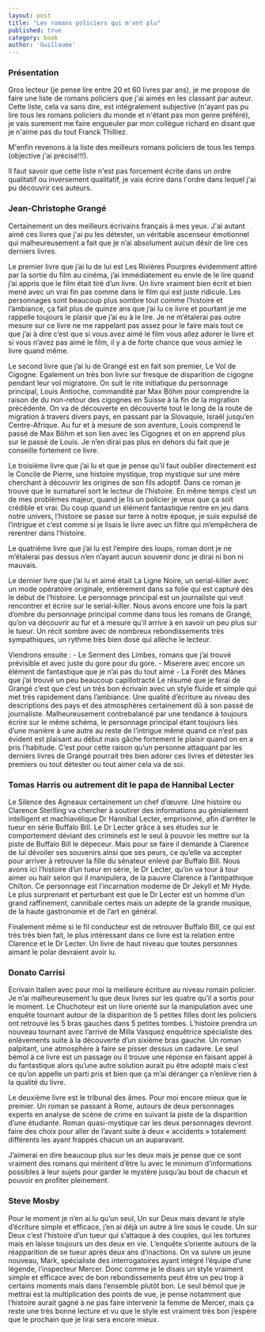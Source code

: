 ```yaml
---
layout: post
title: "Les romans policiers qui m'ont plu"
published: true
category: book
author: 'Guillaume'
---
```


### Présentation

Gros lecteur (je pense lire entre 20 et 60 livres par ans), je me propose de faire une liste de romans policiers que j'ai aimés en les classant par auteur. Cette liste, cela va sans dire, est intégralement subjective (n'ayant pas pu lire tous les romans policiers du monde et n'étant pas mon genre préféré), je vais surement me faire engueuler par mon collègue richard en disant que je n'aime pas du tout Franck Thilliez.

M'enfin revenons à la liste des meilleurs romans policiers de tous les temps (objective j'ai précisé!!!).

Il faut savoir que cette liste n'est pas forcement écrite dans un ordre qualitatif ou inversement qualitatif, je vais écrire dans l'ordre dans lequel j'ai pu découvrir ces auteurs.


### Jean-Christophe Grangé


Certainement un des meilleurs écrivains français à mes yeux. J'ai autant aimé ces livres que j'ai pu les détester, un véritable ascenseur émotionnel qui malheureusement a fait que je n’ai absolument aucun désir de lire ces derniers livres.

Le premier livre que j’ai lu de lui est Les Rivières Pourpres évidemment attiré par la sortie du film au cinéma, j’ai immédiatement eu envie de le lire quand j’ai appris que le film était tiré d’un livre.
Un livre vraiment bien écrit et bien mené avec un vrai fin pas comme dans le film qui est juste ridicule. Les personnages sont beaucoup plus sombre tout comme l’histoire et l’ambiance, ça fait plus de quinze ans que j’ai lu ce livre et pourtant je me rappelle toujours le plaisir que j’ai eu à le lire.
Je ne m’étalerai pas outre mesure sur ce livre ne me rappelant pas assez pour le faire mais tout ce que j’ai à dire c’est que si vous avez aimé le film vous allez adorer le livre et si vous n’avez pas aimé le film, il y a de forte chance que vous aimiez le livre quand même.

Le second livre que j’ai lu de Grangé est en fait son premier, Le Vol de Cigogne. Egalement un très bon livre sur fresque de disparition de cigogne pendant leur vol migratoire. On suit le rite initiatique du personnage principal, Louis Antioche, commandité par Max Böhm pour comprendre la raison de du non-retour des cigognes en Suisse à la fin de la migration précédente. On va de découverte en découverte tout le long de la route de migration à travers divers pays, en passant par la Slovaquie, Israël jusqu’en Centre-Afrique. Au fur et à mesure de son aventure, Louis comprend le passé de Max Böhm et son lien avec les Cigognes et on en apprend plus sur le passé de Louis.
 Je n’en dirai pas plus en dehors du fait que je conseille fortement ce livre.

Le troisième livre que j’ai lu et que je pense qu’il faut oublier directement est le Concile de Pierre, une histoire mystique, trop mystique sur une mère cherchant à découvrir les origines de son fils adoptif. Dans ce roman je trouve que le surnaturel sort le lecteur de l’histoire. En même temps c’est un de mes problèmes majeur, quand je lis un policier je veux que ça soit crédible et vrai. Du coup quand un élément fantastique rentre en jeu dans notre univers, l’histoire se passe sur terre à notre époque, je suis expulsé de l’intrigue et c’est comme si je lisais le livre avec un filtre qui m’empêchera de rerentrer dans l’histoire.

Le quatrième livre que j’ai lu est l’empire des loups, roman dont je ne m’étalerai pas dessus n’en n’ayant aucun souvenir donc je dirai ni bon ni mauvais.

Le dernier livre que j’ai lu et aimé était La Ligne Noire, un serial-killer avec un mode opératoire originale, entièrement dans sa folie qui est capturé dès le début de l’histoire. Le personnage principal est un journaliste qui veut rencontrer et écrire sur le serial-killer. Nous avons encore une fois la part d’ombre du personnage principal comme dans tous les romans de Grangé, qu’on va découvrir au fur et à mesure qu’il arrive à en savoir un peu plus sur le tueur. Un récit sombre avec de nombreux rebondissements très sympathiques, un rythme très bien dosé qui allèche le lecteur.

Viendrons ensuite :
	- Le Serment des Limbes, romans que j’ai trouvé prévisible et avec juste du gore pour du gore.
	- Miserere avec encore un élément de fantastique que je n’ai pas du tout aimé
	- La Forêt des Mânes que j’ai trouvé un peu beaucoup capillotracté
Le résumé que je ferai de Grangé c’est que c’est un très bon écrivain avec un style fluide et simple qui met très rapidement dans l’ambiance. Une qualité d’écriture au niveau des descriptions des pays et des atmosphères certainement dû à son passé de journaliste. Malheureusement contrebalancé par une tendance à toujours écrire sur le même schéma, le personnage principal étant toujours liés d’une manière à une autre au reste de l’intrigue même quand ce n’est pas évident est plaisant au début mais gâche fortement le plaisir quand on en a pris l’habitude. C’est pour cette raison qu’un personne attaquant par les derniers livres de Grangé pourrait très bien adorer ces livres et détester les premiers ou tout détester ou tout aimer cela va de soi.


### Tomas Harris ou autrement dit le papa de Hannibal Lecter


Le Silence des Agneaux certainement un chef d’œuvre. Une histoire ou Clarence Sterlling va chercher à soutirer des informations au génialement intelligent et machiavélique Dr Hannibal Lecter, emprisonné, afin d’arrêter le tueur en série Buffalo Bill. Le Dr Lecter grâce à ses études sur le comportement déviant des criminels est le seul à pouvoir les mettre sur la piste de Buffalo Bill le dépeceur. Mais pour se faire il demande à Clarence de lui dévoiler ses souvenirs ainsi que ses peurs, ce qu’elle va accepter pour arriver à retrouver la fille du sénateur enlevé par Buffalo Bill.
Nous avons ici l’histoire d’un tueur en série, le Dr Lecter, qu’on va tour à tour aimer ou haïr selon qui il manipulera, de la pauvre Clarence à l’antipathique Chilton. Ce personnage est l’incarnation moderne de Dr Jekyll et Mr Hyde. Le plus surprenant et perturbant est que le Dr Lecter est un homme d’un grand raffinement, cannibale certes mais un adepte de la grande musique, de la haute gastronomie et de l’art en général.

Finalement même si le fil conducteur est de retrouver Buffalo Bill, ce qui est très très bien fait, le plus intéressant dans ce livre est la relation entre Clarence et le Dr Lecter.
Un livre de haut niveau que toutes personnes aimant le polar devraient avoir lu.


### Donato Carrisi


Ecrivain Italien avec pour moi la meilleure écriture au niveau romain policier. Je n’ai malheureusement lu que deux livres sur les quatre qu’il a sortis pour le moment.
Le Chuchoteur est un livre orienté sur la manipulation avec une enquête tournant autour de la disparition de 5 petites filles dont les policiers ont retrouvé les 5 bras gauches dans 5 petites tombes.
L’histoire prendra un nouveau tournant avec l’arrivé de Milla Vasquez enquêtrice spécialiste des enlèvements suite à la découverte d’un sixième bras gauche.
Un roman palpitant, une atmosphère à faire se pisser dessus un cadavre. Le seul bémol à ce livre est un passage ou il  trouve une réponse en faisant appel à du fantastique alors qu’une autre solution aurait pu être adopté mais c’est ce qu’on appelle un parti pris et bien que ça m’ai déranger ça n’enlève rien à la qualité du livre.

Le deuxième livre est le tribunal des âmes. Pour moi encore mieux que le premier. Un roman se passant à Rome, autours de deux personnages experts en analyse de scène de crime en suivant la piste de la disparition d’une étudiante. Roman quasi-mystique car les deux personnages devront faire des choix pour aller de l’avant suite à deux « accidents » totalement différents les ayant frappés chacun un an auparavant.

J’aimerai en dire beaucoup plus sur les deux mais je pense que ce sont vraiment des romans qui méritent d’être lu avec le minimum d’informations possibles à leur sujets pour garder le mystère jusqu’au bout de chacun et pouvoir en profiter pleinement.


### Steve Mosby


Pour le moment je n’en ai lu qu’un seul, Un sur Deux mais devant le style d’écriture simple et efficace, j’en ai déjà un autre à lire sous le coude.
Un sur Deux c’est l’histoire d’un tueur qui s’attaque à des couples, qui les tortures mais en laisse toujours un des deux en vie. L’enquête s’oriente autours de la réapparition de se tueur après deux ans d’inactions. On va suivre un jeune nouveau, Mark, spécialiste des interrogatoires ayant intégré l’équipe d’une légende, l’inspecteur Mercer. Donc comme je le disais un style vraiment simple et efficace avec de bon rebondissements peut être un peu trop à certains moments mais dans l’ensemble plutôt bon. Le seul bémol que je mettrai est la multiplication des points de vue, je pense notamment que l’histoire aurait gagné à ne pas faire intervenir la femme de Mercer, mais ça reste une très bonne lecture et vu que le style est vraiment très bon j’espère que le prochain que je lirai sera encore mieux.

